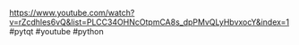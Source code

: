 https://www.youtube.com/watch?v=rZcdhles6vQ&list=PLCC34OHNcOtpmCA8s_dpPMvQLyHbvxocY&index=1
#pytqt #youtube  #python  











